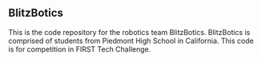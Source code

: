 ## BlitzBotics
This is the code repository for the robotics team BlitzBotics. BlitzBotics is comprised of students from Piedmont High School in California. This code is for competition in FIRST Tech Challenge.
